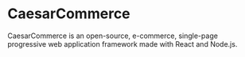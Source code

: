 # CaesarCommerce
CaesarCommerce is an open-source, e-commerce, single-page progressive web application framework made with React and Node.js.
